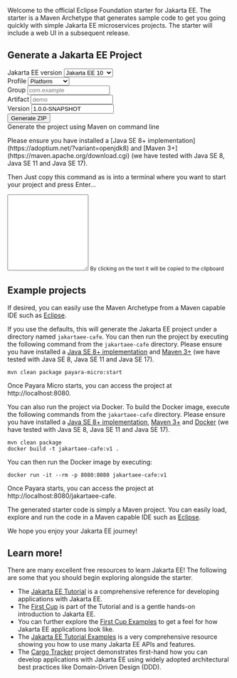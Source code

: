 Welcome to the official Eclipse Foundation starter for Jakarta EE. The starter is a Maven Archetype that generates
sample code to get you going quickly with simple Jakarta EE microservices projects. The starter will include a web UI in
a subsequent release.

## Generate a Jakarta EE Project

<script>
function getFormData() {
    const mavenArchetype = document.getElementById("mavenArchetype").value;
    const mvnArchetypeArray = mavenArchetype.split(",");
    return {
        mavenArchetype: mavenArchetype,
        mvnArchetypeGroupId: mvnArchetypeArray[0],
        mvnArchetypeArtifactId: mvnArchetypeArray[1],
        mvnArchetypeVersion:  mvnArchetypeArray[2],
        profile: document.getElementById("profile").value,
        groupId: document.getElementById("groupId").value,
        artifactId: document.getElementById("artifactId").value,
        projectVersion: document.getElementById("projectVersion").value,
    };
}
function generateMvnCommand() {
    const formData = getFormData();

    const mvnArchetypeGenerate = document.getElementById("mvnArchetypeGenerate");

    if (!formData.mavenArchetype || !formData.groupId || !formData.artifactId || !formData.projectVersion) {
        mvnArchetypeGenerate.value = "Please fill in all fields";
        return;
    }

    mvnArchetypeGenerate.value = `mvn archetype:generate -DarchetypeGroupId=${formData.mvnArchetypeGroupId} -DarchetypeArtifactId=${formData.mvnArchetypeArtifactId} -DarchetypeVersion=${formData.mvnArchetypeVersion} -DgroupId=${formData.groupId} -DartifactId=${formData.artifactId} -Dprofile=${formData.profile} -Dversion=${formData.projectVersion} -DinteractiveMode=false`;
}

function copyMvnCommand() {
    const mvnArchetypeGenerate = document.getElementById("mvnArchetypeGenerate");
    mvnArchetypeGenerate.select();
    mvnArchetypeGenerate.setSelectionRange(0, 99999);
    navigator.clipboard.writeText(document.getElementById("mvnArchetypeGenerate").value);
}

function download() {
    const path = "http://localhost:8080/starter-ui/download.zip";
    const filename = "jakartaee-cafe.zip";
    const formData = getFormData();

    // Create a new link
    const anchor = document.createElement('a');
    anchor.href = path + `?archetypeGroupId=${formData.mvnArchetypeGroupId}&archetypeArtifactId=${formData.mvnArchetypeArtifactId}&archetypeVersion=${formData.mvnArchetypeVersion}&groupId=${formData.groupId}&artifactId=${formData.artifactId}&profile=${formData.profile}&version=${formData.projectVersion}`;
    anchor.download = filename;

    // Append to the DOM
    document.body.appendChild(anchor);

    // Trigger `click` event
    anchor.click();

    // Remove element from DOM
    document.body.removeChild(anchor);
}; 

</script>

<form onchange="generateMvnCommand()">
    <div class="form-row">
        <div class="form-group" >
            <label for="mavenArchetype">Jakarta EE version</label>
            <select class="form-control" id="mavenArchetype" onchange="generateMvnCommand()">
                <option value="org.eclipse.starter,jakartaee10-minimal,1.1.0">Jakarta EE 10</option>
                <option value="org.eclipse.starter,jakartaee9.1-minimal,1.0.0">Jakarta EE 9.1</option>
                <option value="org.eclipse.starter,jakartaee8-minimal,1.0.0">Jakarta EE 8</option>
            </select>
        </div>
        <div class="form-group" >
            <label for="profile">Profile</label>
            <select class="form-control" id="profile" onchange="generateMvnCommand()">
                <option value="api">Platform</option>
                <option value="web-api">Web Profile</option>
                <option value="core-api">Core Profile</option>
            </select>
        </div>
    </div>
    <div class="form-row">
        <div class="form-group">
            <label for="groupId">Group</label>
            <input class="form-control" type="text" id="groupId" placeholder="com.example" onchange="generateMvnCommand()">
        </div>
        <div class="form-group">
            <label for="artifactId">Artifact</label>
            <input type="text" class="form-control" id="artifactId" placeholder="demo" onchange="generateMvnCommand()">
        </div>
        <div class="form-group">
            <label for="projectVersion">Version</label>
            <input type="text" class="form-control" id="projectVersion" value="1.0.0-SNAPSHOT" onchange="generateMvnCommand()">
        </div>
    </div>
    <div class="form-row">
        <button onclick="download();">Generate ZIP</button>
    </div>
    <div class="form-group">
        <label for="mvnArchetypeGenerate">
            Generate the project using Maven on command line
        </label>
        <p>
            Please ensure you have installed a [Java SE 8+ implementation](https://adoptium.net/?variant=openjdk8) 
            and [Maven 3+](https://maven.apache.org/download.cgi) (we have tested with Java SE 8, Java SE 11 and Java SE 17).
        </p>
        <p>Then Just copy this command as is into a terminal where you want to start your project and press Enter...</p>
        <textarea class="form-control"
                  id="mvnArchetypeGenerate"
                  rows="11"
                  readonly
                  aria-describedby="mvnCommandHelp"
                  onclick="copyMvnCommand()">
        </textarea>
        <small id="mvnCommandHelp" class="form-text text-muted">By clicking on the text it will be copied to the
            clipboard
        </small>
    </div>
</form>

<script>
    generateMvnCommand();
</script>


## Example projects

If desired, you can easily use the Maven Archetype from a Maven capable IDE such
as [Eclipse](https://www.eclipse.org/ide).

If you use the defaults, this will generate the Jakarta EE project under a directory named `jakartaee-cafe`. You can
then run the project by executing the following command from the `jakartaee-cafe` directory. Please ensure you have
installed a [Java SE 8+ implementation](https://adoptium.net/?variant=openjdk8)
and [Maven 3+](https://maven.apache.org/download.cgi) (we have tested with Java SE 8, Java SE 11 and Java SE 17).

```
mvn clean package payara-micro:start
```

Once Payara Micro starts, you can access the project at http://localhost:8080.

You can also run the project via Docker. To build the Docker image, execute the following commands from
the `jakartaee-cafe` directory. Please ensure you have installed
a [Java SE 8+ implementation](https://adoptium.net/?variant=openjdk8), [Maven 3+](https://maven.apache.org/download.cgi)
and [Docker](https://docs.docker.com/get-docker/) (we have tested with Java SE 8, Java SE 11 and Java SE 17).

```
mvn clean package
docker build -t jakartaee-cafe:v1 .
```

You can then run the Docker image by executing:

```
docker run -it --rm -p 8080:8080 jakartaee-cafe:v1
```

Once Payara starts, you can access the project at http://localhost:8080/jakartaee-cafe.

The generated starter code is simply a Maven project. You can easily load, explore and run the code in a Maven capable
IDE such as [Eclipse](https://www.eclipse.org/ide).

We hope you enjoy your Jakarta EE journey!

## Learn more!

There are many excellent free resources to learn Jakarta EE! The following are some that you should begin exploring
alongside the starter.

* The [Jakarta EE Tutorial](https://eclipse-ee4j.github.io/jakartaee-tutorial) is a comprehensive reference for
  developing applications with Jakarta EE.
* The [First Cup](https://eclipse-ee4j.github.io/jakartaee-firstcup/) is part of the Tutorial and is a gentle hands-on
  introduction to Jakarta EE.
* You can further explore the [First Cup Examples](https://github.com/eclipse-ee4j/jakartaee-firstcup-examples) to get a
  feel for how Jakarta EE applications look like.
* The [Jakarta EE Tutorial Examples](https://github.com/eclipse-ee4j/jakartaee-tutorial-examples) is a very
  comprehensive resource showing you how to use many Jakarta EE APIs and features.
* The [Cargo Tracker](https://eclipse-ee4j.github.io/cargotracker/) project demonstrates first-hand how you can develop
  applications with Jakarta EE using widely adopted architectural best practices like Domain-Driven Design (DDD).

